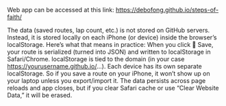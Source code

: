 Web app can be accessed at this link: https://debofong.github.io/steps-of-faith/

The data (saved routes, lap count, etc.) is not stored on GitHub servers. Instead, it is stored locally on each iPhone (or device) inside the browser’s localStorage.
Here’s what that means in practice:
When you click 💾 Save, your route is serialized (turned into JSON) and written to localStorage in Safari/Chrome.
localStorage is tied to the domain (in your case https://yourusername.github.io/...).
Each device has its own separate localStorage. So if you save a route on your iPhone, it won’t show up on your laptop unless you export/import it.
The data persists across page reloads and app closes, but if you clear Safari cache or use “Clear Website Data,” it will be erased.
